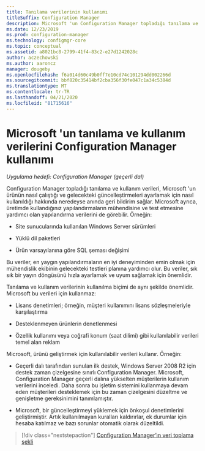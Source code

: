 ```yaml
---
title: Tanılama verilerinin kullanımı
titleSuffix: Configuration Manager
description: Microsoft 'un Configuration Manager topladığı tanılama ve kullanım verilerini nasıl kullandığını öğrenin.
ms.date: 12/23/2019
ms.prod: configuration-manager
ms.technology: configmgr-core
ms.topic: conceptual
ms.assetid: a8021bc8-2799-41f4-83c2-e27d1242028c
author: aczechowski
ms.author: aaroncz
manager: dougeby
ms.openlocfilehash: f6a014d60c49b0ff7e10cd74c101294dd002266d
ms.sourcegitcommit: bbf820c35414bf2cba356f30fe047c1a34c5384d
ms.translationtype: MT
ms.contentlocale: tr-TR
ms.lasthandoff: 04/21/2020
ms.locfileid: "81715616"
---
```

# <a name="how-microsoft-uses-configuration-manager-diagnostics-and-usage-data"></a>Microsoft 'un tanılama ve kullanım verilerini Configuration Manager kullanımı

*Uygulama hedefi: Configuration Manager (geçerli dal)*

Configuration Manager topladığı tanılama ve kullanım verileri, Microsoft 'un ürünün nasıl çalıştığı ve gelecekteki güncelleştirmeleri ayarlamak için nasıl kullanıldığı hakkında neredeyse anında geri bildirim sağlar. Microsoft ayrıca, üretimde kullandığınız yapılandırmaların mühendisine ve test etmesine yardımcı olan yapılandırma verilerini de görebilir. Örneğin:

- Site sunucularında kullanılan Windows Server sürümleri

- Yüklü dil paketleri

- Ürün varsayılanına göre SQL şeması değişimi

Bu veriler, en yaygın yapılandırmaların en iyi deneyiminden emin olmak için mühendislik ekibinin gelecekteki testleri planına yardımcı olur. Bu veriler, sık sık bir yayın döngüsünü hızla ayarlamak ve uyum sağlamak için önemlidir.

Tanılama ve kullanım verilerinin kullanılma biçimi de aynı şekilde önemlidir. Microsoft bu verileri için kullanmaz:

- Lisans denetimleri; örneğin, müşteri kullanımını lisans sözleşmeleriyle karşılaştırma

- Desteklenmeyen ürünlerin denetlenmesi

- Özellik kullanımı veya coğrafi konum (saat dilimi) gibi kullanılabilir verileri temel alan reklam

Microsoft, ürünü geliştirmek için kullanılabilir verileri kullanır. Örneğin:

- Geçerli dalı tarafından sunulan ilk destek, Windows Server 2008 R2 için destek zaman çizelgesine sınırlı Configuration Manager. Microsoft, Configuration Manager geçerli dalına yükselten müşterilerin kullanım verilerini inceledi. Daha sonra bu işletim sistemini kullanmaya devam eden müşterileri desteklemek için bu zaman çizelgesini düzeltme ve genişletme gereksinimini tanımlamıştır.

- Microsoft, bir güncelleştirmeyi yüklemek için önkoşul denetimlerini geliştirmiştir. Artık kullanılmayan kuralları kaldırırlar, ek durumlar için hesaba katılmaz ve bazı sorunlar otomatik olarak düzeltildi.  

> [!div class="nextstepaction"]
> [Configuration Manager’ın veri toplama şekli](how-diagnostics-and-usage-data-is-collected.md)
